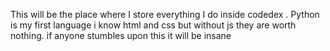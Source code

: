 This will be the place where I store everything I do inside codedex .
Python is my first language 
i know html and css but without js they are worth nothing.
if anyone stumbles upon this it will be insane
